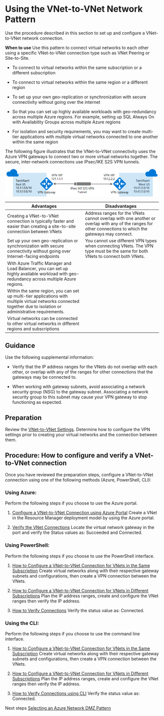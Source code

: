 # Using the VNet-to-VNet Network Pattern


Use the procedure described in this section to set up and configure a VNet-to-VNet network connection.


**When to use**
Use this pattern to connect virtual networks to each other using a specific VNet-to-VNet connection type such as VNet Peering or Site-to-Site.

  - To connect to virtual networks within the same subscription or a different subscription
	
  - To connect to virtual networks within the same region or a different region
	
  - To set up your own geo-replication or synchronization with secure connectivity without going over the internet
	
  - So that you can set up highly available workloads with geo-redundancy across multiple Azure regions. For example, setting up SQL Always On with Availability Groups across multiple Azure regions
	
  - For isolation and security requirements, you may want to create multi-tier applications with multiple virtual networks connected to one another within the same region


The following figure illustrates that the VNet-to-VNet connectivity uses the Azure VPN gateways to connect two or more virtual networks together. The secure, inter-network connections use IPsec/IKE S2S VPN tunnels.




![VnettoVnet](https://github.com/alvarovitta/Azure-Networking/blob/master/images/vnettovnet.png)




|**Advantages** | **Disadvantages** |  
| -------------| -------------| 
| Creating a VNet-to-VNet connection is typically faster and easier than creating a site-to-site connection between VNets |Address ranges for the VNets cannot overlap with one another or overlap with any of the ranges for other connections to which the gateways may connect.|
| Set up your own geo-replication or synchronization with secure connectivity without going over Internet-facing endpoints  | You cannot use different VPN types when connecting VNets. The VPN type must be the same for both VNets to connect both VNets. |
| With Azure Traffic Manager and Load Balancer, you can set up highly available workload with geo-redundancy across multiple Azure regions.   | |
| Within the same region, you can set up multi-tier applications with multiple virtual networks connected together due to isolation or administrative requirements.   ||
| Virtual networks can be connected to other virtual networks in different regions and subscriptions   |  |



## Guidance
Use the following supplemental information:

  - Verify that the IP address ranges for the VNets do not overlap with each other, or overlap with any of the ranges for other connections that the gateways may be connected to.

  - When working with gateway subnets, avoid associating a network security group (NSG) to the gateway subnet. Associating a network security group to this subnet may cause your VPN gateway to stop functioning as expected. 



## Preparation
Review the [VNet-to-VNet Settings](https://docs.microsoft.com/en-us/azure/vpn-gateway/vpn-gateway-howto-vnet-vnet-resource-manager-portal#values). Determine how to configure the VPN settings prior to creating your virtual networks and the connection between them.



## Procedure:  How to configure and verify a VNet-to-VNet connection

Once you have reviewed the preparation steps, configure a VNet-to-VNet connection using one of the following methods (Azure, PowerShell, CLI):

### Using Azure:
Perform the following steps if you choose to use the Azure portal.

1. [Configure a VNet-to-VNet Connection using Azure Portal](https://docs.microsoft.com/en-us/azure/vpn-gateway/vpn-gateway-howto-vnet-vnet-resource-manager-portal#CreatVNet) 
   Create a VNet in the Resource Manager deployment model by using the Azure portal.
	
2. [Verify the VNet Connections](https://docs.microsoft.com/en-us/azure/vpn-gateway/vpn-gateway-howto-vnet-vnet-resource-manager-portal#VerifyConnection)
   Locate the virtual network gateway in the port and verify the Status values as: Succeeded and Connected. 


### Using PowerShell:
Perform the following steps if you choose to use the PowerShell interface.

1. [How to Configure a VNet-to-VNet Connection for VNets in the Same Subscription](https://docs.microsoft.com/en-us/azure/vpn-gateway/vpn-gateway-vnet-vnet-rm-ps#samesub) 
   Create virtual networks along with their respective gateway subnets and configurations, then create a VPN connection between the        VNets.

2. [How to Configure a VNet-to-VNet Connection for VNets in Different Subscriptions](https://docs.microsoft.com/en-us/azure/vpn-gateway/vpn-gateway-vnet-vnet-rm-ps#difsub) 
   Plan the IP address ranges, create and configure the VNet  ranges then verify the IP address.
	
3. [How to Verify Connections](https://docs.microsoft.com/en-us/azure/vpn-gateway/vpn-gateway-vnet-vnet-rm-ps#verify)
   Verify the status value as: Connected. 
	

### Using the CLI:
Perform the following steps if you choose to use the command line interface.

1. [How to Configure a VNet-to-VNet Connection for VNets in the Same Subscription](https://docs.microsoft.com/en-us/azure/vpn-gateway/vpn-gateway-howto-vnet-vnet-cli#samesub) 
   Create virtual networks along with their respective gateway subnets and configurations, then create a VPN connection between the VNets.
	
2. [How to Configure a VNet-to-VNet Connection for VNets in Different Subscriptions](https://docs.microsoft.com/en-us/azure/vpn-gateway/vpn-gateway-howto-vnet-vnet-cli#difsub) 
   Plan the IP address ranges, create and configure the VNet  ranges then verify the IP address.
	
3. [How to Verify Connections using CLI](https://docs.microsoft.com/en-us/azure/vpn-gateway/vpn-gateway-howto-vnet-vnet-cli#verify)
   Verify the status value as: Connected.
	
	

Next steps
[Selecting an Azure Network DMZ Pattern](3.4-Selecting-an-Azure-Network-DMZ-Pattern.md)

